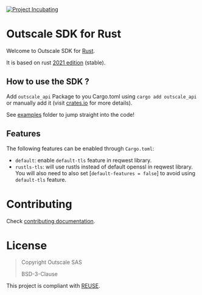 [![Project Incubating](https://docs.outscale.com/fr/userguide/_images/Project-Incubating-blue.svg)](https://docs.outscale.com/en/userguide/Open-Source-Projects.html)

# Outscale SDK for Rust

Welcome to Outscale SDK for [Rust](https://www.rust-lang.org/).

It is based on rust [2021 edition](https://doc.rust-lang.org/edition-guide/rust-2021/index.html) (stable).

## How to use the SDK ?

Add `outscale_api` Package to you Cargo.toml using `cargo add outscale_api` or manually add it (visit [crates.io](https://crates.io/crates/outscale_api) for more details).

See [examples](examples/) folder to jump straight into the code!

## Features

The following features can be enabled through `Cargo.toml`:
- `default`: enable `default-tls` feature in reqwest library.
- `rustls-tls`: will use rustls instead of default openssl in reqwest library. You will also need to also set [`default-features = false`] to avoid using `default-tls` feature.

# Contributing

Check [contributing documentation](CONTRIBUTING.md).

# License

> Copyright Outscale SAS
>
> BSD-3-Clause

This project is compliant with [REUSE](https://reuse.software/).
